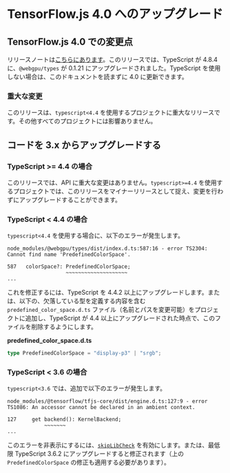 # TensorFlow.js 4.0 へのアップグレード

## TensorFlow.js 4.0 での変更点

リリースノートは[こちらにあります](https://github.com/tensorflow/tfjs/releases)。このリリースでは、TypeScript が 4.8.4 に、`@webgpu/types` が 0.1.21 にアップグレードされました。TypeScript を使用しない場合は、このドキュメントを読まずに 4.0 に更新できます。

### 重大な変更

このリリースは、`typescript<4.4` を使用するプロジェクトに重大なリリースです。その他すべてのプロジェクトには影響ありません。

## コードを 3.x からアップグレードする

### TypeScript &gt;= 4.4 の場合

このリリースでは、API に重大な変更はありません。`typescript>=4.4` を使用するプロジェクトでは、このリリースをマイナーリリースとして捉え、変更を行わずにアップグレードすることができます。

### TypeScript &lt; 4.4 の場合

`typescript<4.4` を使用する場合に、以下のエラーが発生します。

```
node_modules/@webgpu/types/dist/index.d.ts:587:16 - error TS2304: Cannot find name 'PredefinedColorSpace'.

587   colorSpace?: PredefinedColorSpace;
                   ~~~~~~~~~~~~~~~~~~~~
...
```

これを修正するには、TypeScript を 4.4.2 以上にアップグレードします。または、以下の、欠落している型を定義する内容を含む `predefined_color_space.d.ts` ファイル（名前とパスを変更可能）をプロジェクトに追加し、TypeScript が 4.4 以上にアップグレードされた時点で、このファイルを削除するようにします。

**predefined_color_space.d.ts**

```typescript
type PredefinedColorSpace = "display-p3" | "srgb";
```

### TypeScript &lt; 3.6 の場合

`typescript<3.6` では、追加で以下のエラーが発生します。

```
node_modules/@tensorflow/tfjs-core/dist/engine.d.ts:127:9 - error TS1086: An accessor cannot be declared in an ambient context.

127     get backend(): KernelBackend;
            ~~~~~~~
...
```

このエラーを非表示にするには、[`skipLibCheck`](https://www.typescriptlang.org/tsconfig#skipLibCheck) を有効にします。または、最低限 TypeScript 3.6.2 にアップグレードすると修正されます（上の `PredefinedColorSpace` の修正も適用する必要があります）。
